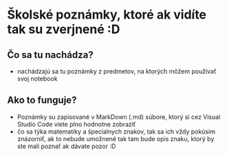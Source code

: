 # Školské poznámky, ktoré ak vidíte tak su zverjnené :D

## Čo sa tu nachádza?
- nachádzajú sa tu poznámky z predmetov, na ktorých môžem používať svoj notebook

## Ako to funguje?
- Poznámky su zapisované v MarkDown (.md) súbore, ktorý si cez Visual Studio Code viete plno hodnotne zobraziť
- čo sa týka matematiky a špecialnych znakov, tak sa ich vždy pokúsim znázorniť, ak to nebude umožnené tak tam bude opis znaku, ktorý by ste mali poznať ak dávate pozor :D


